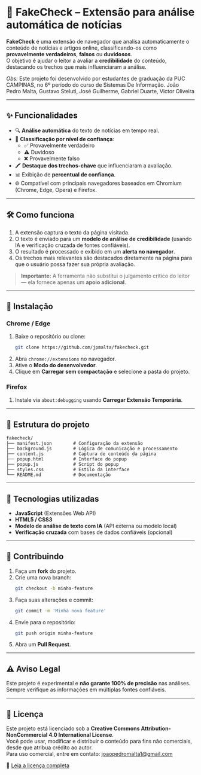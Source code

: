 # 📰 FakeCheck – Extensão para análise automática de notícias

**FakeCheck** é uma extensão de navegador que analisa automaticamente o conteúdo de notícias e artigos online, classificando-os como **provavelmente verdadeiros**, **falsos** ou **duvidosos**.  
O objetivo é ajudar o leitor a avaliar a **credibilidade** do conteúdo, destacando os trechos que mais influenciaram a análise.

*Obs:* Este projeto foi desenvolvido por estudantes de graduação da PUC CAMPINAS, no 6º período do curso de Sistemas De Informação.
João Pedro Malta, Gustavo Steluti, José Guilherme, Gabriel Duarte, Victor Oliveira

---

## ✨ Funcionalidades

- 🔍 **Análise automática** do texto de notícias em tempo real.  
- 🎯 **Classificação por nível de confiança**:  
  - ✅ Provavelmente verdadeiro  
  - ⚠️ Duvidoso  
  - ❌ Provavelmente falso  
- 🖍 **Destaque dos trechos-chave** que influenciaram a avaliação.  
- 📊 Exibição de **percentual de confiança**.  
- 🌐 Compatível com principais navegadores baseados em Chromium (Chrome, Edge, Opera) e Firefox.

---

## 🛠 Como funciona

1. A extensão captura o texto da página visitada.  
2. O texto é enviado para um **modelo de análise de credibilidade** (usando IA e verificação cruzada de fontes confiáveis).  
3. O resultado é processado e exibido em um **alerta no navegador**.  
4. Os trechos mais relevantes são destacados diretamente na página para que o usuário possa fazer sua própria avaliação.

> **Importante:** A ferramenta não substitui o julgamento crítico do leitor — ela fornece apenas um **apoio adicional**.

---

## 🚀 Instalação

### Chrome / Edge
1. Baixe o repositório ou clone:
   ```bash
   git clone https://github.com/jpmalta/fakecheck.git
   ```
2. Abra `chrome://extensions` no navegador.  
3. Ative o **Modo do desenvolvedor**.  
4. Clique em **Carregar sem compactação** e selecione a pasta do projeto.

### Firefox
1. Instale via `about:debugging` usando **Carregar Extensão Temporária**.  

---

## 📂 Estrutura do projeto

```
fakecheck/
├── manifest.json        # Configuração da extensão
├── background.js        # Lógica de comunicação e processamento
├── content.js           # Captura de conteúdo da página
├── popup.html           # Interface do popup
├── popup.js             # Script do popup
├── styles.css           # Estilo da interface
└── README.md            # Documentação
```

---

## 📡 Tecnologias utilizadas

- **JavaScript** (Extensões Web API)  
- **HTML5 / CSS3**  
- **Modelo de análise de texto com IA** (API externa ou modelo local)  
- **Verificação cruzada** com bases de dados confiáveis (opcional)

---

## 🤝 Contribuindo

1. Faça um **fork** do projeto.  
2. Crie uma nova branch:
   ```bash
   git checkout -b minha-feature
   ```
3. Faça suas alterações e commit:
   ```bash
   git commit -m 'Minha nova feature'
   ```
4. Envie para o repositório:
   ```bash
   git push origin minha-feature
   ```
5. Abra um **Pull Request**.

---

## ⚠️ Aviso Legal

Este projeto é experimental e **não garante 100% de precisão** nas análises.  
Sempre verifique as informações em múltiplas fontes confiáveis.

---

## 📜 Licença

Este projeto está licenciado sob a **Creative Commons Attribution-NonCommercial 4.0 International License**.  
Você pode usar, modificar e distribuir o conteúdo para fins não comerciais, desde que atribua crédito ao autor.  
Para uso comercial, entre em contato: [joaopedromalta1@gmail.com](mailto:joaopedromalta1@gmail.com)

🔗 [Leia a licença completa](http://creativecommons.org/licenses/by-nc/4.0/)
